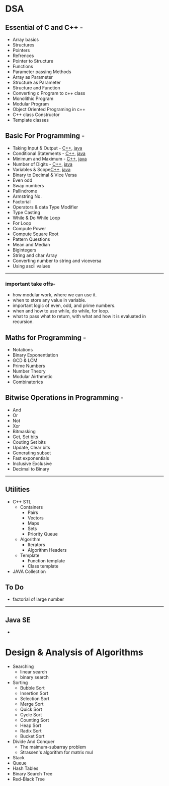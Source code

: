 # DSA

## Essential of C and C++ -

- Array basics
- Structures
- Pointers
- Refrences
- Pointer to Structure
- Functions
- Parameter passing Methods
- Array as Parameter
- Structure as Parameter
- Structure and Function
- Converting c Program to c++ class
- Monolithic Program
- Modular Program
- Object Oriented Programing in c++
- C++ class Constructor
- Template classes

## Basic For Programming -

- Taking Input & Output - [C++](https://github.com/k-nautresurrect/DSA/blob/main/CPP/BasicForProgramming/InOut.cpp), [java](https://github.com/k-nautresurrect/DSA/blob/main/JAVA/BasicForProgramming/InputOutput.java)
- Conditional Statements - [C++](https://github.com/k-nautresurrect/DSA/blob/main/CPP/BasicForProgramming/CondStatement.cpp), [java](https://github.com/k-nautresurrect/DSA/blob/main/JAVA/BasicForProgramming/ConditionStatement.java)
- Minimum and Maximum - [C++](https://github.com/k-nautresurrect/DSA/blob/main/CPP/BasicForProgramming/minmax.cpp), [java](https://github.com/k-nautresurrect/DSA/blob/main/JAVA/BasicForProgramming/MinMax.java)
- Number of Digits - [C++](https://github.com/k-nautresurrect/DSA/blob/main/CPP/BasicForProgramming/Numofdigit.cpp), [java](https://github.com/k-nautresurrect/DSA/blob/main/JAVA/BasicForProgramming/NumOfDigit.java)
- Variables & Scope[C++](https://github.com/k-nautresurrect/DSA/blob/main/CPP/BasicForProgramming/varndcope.cpp), [java](https://github.com/k-nautresurrect/DSA/blob/main/JAVA/BasicForProgramming/VarNScope.java)
- Binary to Decimal & Vice Versa 
- Even odd
- Swap numbers
- Pallindrome
- Armstring No.
- Factorial
- Operators & data Type Modifier
- Type Casting
- While & Do While Loop
- For Loop
- Compute Power
- Compute Square Root
- Pattern Questions
- Mean and Median
- Bigintegers
- String and char Array
- Converting number to string and viceversa
- Using ascii values

***
### important take offs- 
- how modular work, where we can use it.
- when to store any value in variable.
- important logic of even, odd, and prime numbers.
- when and how to use while, do while, for loop.
- what to pass what to return, with what and how it is evaluated in recursion.


## Maths for Programming -

- Notations
- Binary Exponentiation
- GCD & LCM
- Prime Numbers
- Number Theory
- Modular Airthmetic
- Combinatorics

## Bitwise Operations in Programming -

- And
- Or
- Not
- Xor
- Bitmasking
- Get, Set bits
- Couting Set bits
- Update, Clear bits
- Generating subset
- Fast exponentials
- Inclusive Exclusive
- Decimal to Binary

***
## Utilities
- C++ STL
	- Containers
		- Pairs
		- Vectors
		- Maps
		- Sets
		- Priority Queue
	- Algorithm
		- Iterators
		- Algorithm Headers
	- Template
		- Function template
		- Class template
- JAVA Collection

## To Do

- factorial of large number

***
## Java SE
- 


# Design & Analysis of Algorithms
- Searching
	- linear search
	- binary search
- Sorting
	- Bubble Sort
	- Insertion Sort
	- Selection Sort
	- Merge Sort
	- Quick Sort
	- Cycle Sort
	- Counting Sort
	- Heap Sort
	- Radix Sort
	- Bucket Sort
- Divide And Conquer
	- The maimum-subarray problem
	- Strassen's algorithm for matrix mul
- Stack
- Queue
- Hash Tables
- Binary Search Tree
- Red-Black Tree
